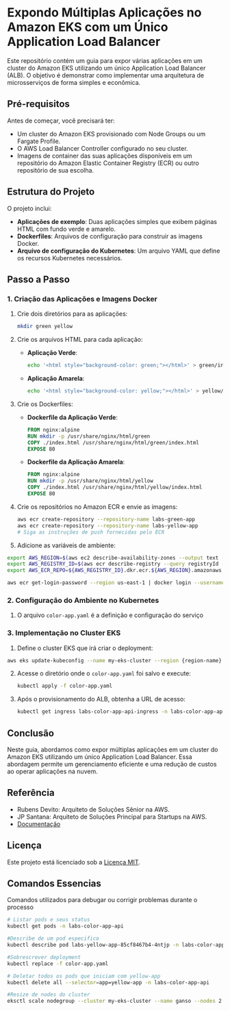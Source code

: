 # Expondo Múltiplas Aplicações no Amazon EKS com um Único Application Load Balancer

Este repositório contém um guia para expor várias aplicações em um cluster do Amazon EKS utilizando um único Application Load Balancer (ALB). O objetivo é demonstrar como implementar uma arquitetura de microsserviços de forma simples e econômica.

## Pré-requisitos

Antes de começar, você precisará ter:

- Um cluster do Amazon EKS provisionado com Node Groups ou um Fargate Profile.
- O AWS Load Balancer Controller configurado no seu cluster.
- Imagens de container das suas aplicações disponíveis em um repositório do Amazon Elastic Container Registry (ECR) ou outro repositório de sua escolha.

## Estrutura do Projeto

O projeto inclui:

- **Aplicações de exemplo**: Duas aplicações simples que exibem páginas HTML com fundo verde e amarelo.
- **Dockerfiles**: Arquivos de configuração para construir as imagens Docker.
- **Arquivo de configuração do Kubernetes**: Um arquivo YAML que define os recursos Kubernetes necessários.

## Passo a Passo

### 1. Criação das Aplicações e Imagens Docker

1. Crie dois diretórios para as aplicações:
   ```bash
   mkdir green yellow
   ```

2. Crie os arquivos HTML para cada aplicação:
   - **Aplicação Verde**:
     ```bash
     echo '<html style="background-color: green;"></html>' > green/index.html
     ```
   - **Aplicação Amarela**:
     ```bash
     echo '<html style="background-color: yellow;"></html>' > yellow/index.html
     ```

3. Crie os Dockerfiles:
   - **Dockerfile da Aplicação Verde**:
     ```Dockerfile
     FROM nginx:alpine
     RUN mkdir -p /usr/share/nginx/html/green
     COPY ./index.html /usr/share/nginx/html/green/index.html
     EXPOSE 80
     ```
   - **Dockerfile da Aplicação Amarela**:
     ```Dockerfile
     FROM nginx:alpine
     RUN mkdir -p /usr/share/nginx/html/yellow
     COPY ./index.html /usr/share/nginx/html/yellow/index.html
     EXPOSE 80
     ```

4. Crie os repositórios no Amazon ECR e envie as imagens:
   ```bash
   aws ecr create-repository --repository-name labs-green-app
   aws ecr create-repository --repository-name labs-yellow-app
   # Siga as instruções de push fornecidas pelo ECR
   ```

5. Adicione as variáveis de ambiente:
```bash
export AWS_REGION=$(aws ec2 describe-availability-zones --output text --query 'AvailabilityZones[0].[RegionName]')
export AWS_REGISTRY_ID=$(aws ecr describe-registry --query registryId --output text)
export AWS_ECR_REPO=${AWS_REGISTRY_ID}.dkr.ecr.${AWS_REGION}.amazonaws.com
```
```bash
aws ecr get-login-password --region us-east-1 | docker login --username AWS --password-stdin $AWS_ECR_REPO

```

### 2. Configuração do Ambiente no Kubernetes

1. O arquivo `color-app.yaml` é a definição e configuração do serviço

### 3. Implementação no Cluster EKS

1. Define o cluster EKS que irá criar o deployment:

```bash
aws eks update-kubeconfig --name my-eks-cluster --region {region-name}
```

2. Acesse o diretório onde o `color-app.yaml` foi salvo e execute:
   ```bash
   kubectl apply -f color-app.yaml
   ```

3. Após o provisionamento do ALB, obtenha a URL de acesso:
   ```bash
   kubectl get ingress labs-color-app-api-ingress -n labs-color-app-api -o=jsonpath="{'http://'}{.status.loadBalancer.ingress[].hostname}{'\n'}"
   ```

## Conclusão

Neste guia, abordamos como expor múltiplas aplicações em um cluster do Amazon EKS utilizando um único Application Load Balancer. Essa abordagem permite um gerenciamento eficiente e uma redução de custos ao operar aplicações na nuvem.

## Referência

- Rubens Devito: Arquiteto de Soluções Sênior na AWS.
- JP Santana: Arquiteto de Soluções Principal para Startups na AWS.
- [Documentação](https://aws.amazon.com/pt/blogs/aws-brasil/como-expor-multiplas-aplicacoes-no-amazon-eks-utilizando-um-unico-application-load-balancer/) 

## Licença

Este projeto está licenciado sob a [Licença MIT](LICENSE).

## Comandos Essencias

Comandos utilizados para debugar ou corrigir problemas durante o processo

```bash
# Listar pods e seus status
kubectl get pods -n labs-color-app-api

#Describe de um pod especifico
kubectl describe pod labs-yellow-app-85cf8467b4-4ntjp -n labs-color-app-api

#Sobrescrever deployment
kubectl replace -f color-app.yaml

# Deletar todos os pods que iniciam com yellow-app
kubectl delete all --selector=app=yellow-app -n labs-color-app-api

#Resize de nodes do cluster
eksctl scale nodegroup --cluster my-eks-cluster --name ganso --nodes 2
 
```